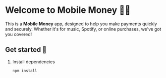 # Welcome to Mobile Money 💸📱

This is a **Mobile Money** app, designed to help you make payments quickly and securely. Whether it's for music, Spotify, or online purchases, we've got you covered!

## Get started 🚀

1. Install dependencies

   ```bash
   npm install
